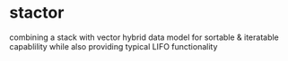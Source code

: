 # stactor
 combining a stack with vector hybrid data model for sortable & iteratable capablility while also providing typical LIFO functionality

